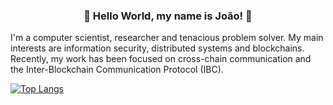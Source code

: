 <div align="center"> 
  <h3> 🔹 Hello World, my name is João! 🔹 </h3>
</div>

I'm a computer scientist, researcher and tenacious problem solver.
My main interests are information security, distributed systems and blockchains. 
Recently, my work has been focused on cross-chain communication and the Inter-Blockchain Communication Protocol (IBC).

[![Top Langs](https://github-readme-stats-joaotavs-projects.vercel.app/api/top-langs/?username=joaotav&layout=compact&theme=transparent&hide_progress=true)](https://github.com/joaotav/github-readme-stats)


